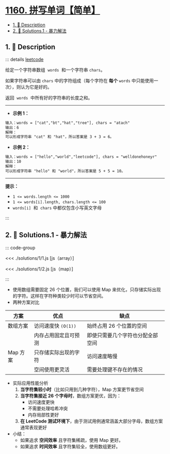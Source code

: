 # [1160. 拼写单词【简单】](https://github.com/Tdahuyou/TNotes.leetcode/tree/main/notes/1160.%20%E6%8B%BC%E5%86%99%E5%8D%95%E8%AF%8D%E3%80%90%E7%AE%80%E5%8D%95%E3%80%91)

<!-- region:toc -->

- [1. 📝 Description](#1--description)
- [2. 🎯 Solutions.1 - 暴力解法](#2--solutions1---暴力解法)

<!-- endregion:toc -->

## 1. 📝 Description

::: details [leetcode](https://leetcode.cn/problems/find-words-that-can-be-formed-by-characters)

给定一个字符串数组  `words`  和一个字符串 `chars`。

如果字符串可以由 `chars` 中的字符组成（每个字符在 **每个** `words` 中只能使用一次），则认为它是好的。

返回  `words`  中所有好的字符串的长度之和。

---

- **示例 1：**

```txt
输入：words = ["cat","bt","hat","tree"], chars = "atach"
输出：6
解释：
可以形成字符串 "cat" 和 "hat"，所以答案是 3 + 3 = 6。
```

- **示例 2：**

```txt
输入：words = ["hello","world","leetcode"], chars = "welldonehoneyr"
输出：10
解释：
可以形成字符串 "hello" 和 "world"，所以答案是 5 + 5 = 10。
```

---

**提示：**

- `1 <= words.length <= 1000`
- `1 <= words[i].length, chars.length <= 100`
- `words[i]`  和  `chars` 中都仅包含小写英文字母

:::

## 2. 🎯 Solutions.1 - 暴力解法

::: code-group

<<< ./solutions/1/1.js [js（array）]

<<< ./solutions/1/2.js [js（map）]

:::

- 使用数组需要固定 26 个位置，我们可以使用 Map 来优化，只存储实际出现的字符。这样在字符种类较少时可以节省空间。
- 两种方案对比

| 方案     | 优点                 | 缺点                             |
| -------- | -------------------- | -------------------------------- |
| 数组方案 | 访问速度快 `(O(1))`  | 始终占用 26 个位置的空间         |
|          | 内存占用固定且可预测 | 即使只需要几个字符也分配全部空间 |
| Map 方案 | 只存储实际出现的字符 | 访问速度略慢                     |
|          | 空间使用更灵活       | 需要处理键不存在的情况           |

- 实际应用性能分析
  1. **当字符集较小时**（比如只用到几种字符），Map 方案更节省空间
  2. **当字符集接近 26 个字母时**，数组方案更优，因为：
     - 访问速度更快
     - 不需要处理哈希冲突
     - 内存局部性更好
  3. **在 LeetCode 测试环境下**，由于测试用例通常涵盖大部分字母，数组方案通常表现更好
- 小结：
  - 如果追求 **空间效率** 且字符集稀疏，使用 Map 更好。
  - 如果追求 **时间效率** 且字符集较全，使用数组更好。
